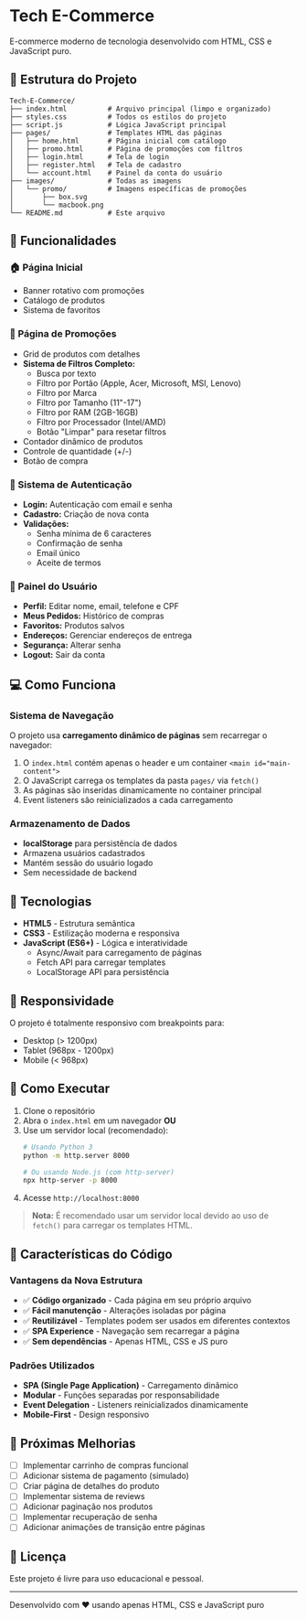 # Tech E-Commerce

E-commerce moderno de tecnologia desenvolvido com HTML, CSS e JavaScript puro.

## 📁 Estrutura do Projeto

```
Tech-E-Commerce/
├── index.html          # Arquivo principal (limpo e organizado)
├── styles.css          # Todos os estilos do projeto
├── script.js           # Lógica JavaScript principal
├── pages/              # Templates HTML das páginas
│   ├── home.html       # Página inicial com catálogo
│   ├── promo.html      # Página de promoções com filtros
│   ├── login.html      # Tela de login
│   ├── register.html   # Tela de cadastro
│   └── account.html    # Painel da conta do usuário
├── images/             # Todas as imagens
│   └── promo/          # Imagens específicas de promoções
│       ├── box.svg
│       └── macbook.png
└── README.md           # Este arquivo
```

## 🚀 Funcionalidades

### 🏠 Página Inicial
- Banner rotativo com promoções
- Catálogo de produtos
- Sistema de favoritos

### 🎯 Página de Promoções
- Grid de produtos com detalhes
- **Sistema de Filtros Completo:**
  - Busca por texto
  - Filtro por Portão (Apple, Acer, Microsoft, MSI, Lenovo)
  - Filtro por Marca
  - Filtro por Tamanho (11"-17")
  - Filtro por RAM (2GB-16GB)
  - Filtro por Processador (Intel/AMD)
  - Botão "Limpar" para resetar filtros
- Contador dinâmico de produtos
- Controle de quantidade (+/-)
- Botão de compra

### 🔐 Sistema de Autenticação
- **Login:** Autenticação com email e senha
- **Cadastro:** Criação de nova conta
- **Validações:**
  - Senha mínima de 6 caracteres
  - Confirmação de senha
  - Email único
  - Aceite de termos

### 👤 Painel do Usuário
- **Perfil:** Editar nome, email, telefone e CPF
- **Meus Pedidos:** Histórico de compras
- **Favoritos:** Produtos salvos
- **Endereços:** Gerenciar endereços de entrega
- **Segurança:** Alterar senha
- **Logout:** Sair da conta

## 💻 Como Funciona

### Sistema de Navegação
O projeto usa **carregamento dinâmico de páginas** sem recarregar o navegador:

1. O `index.html` contém apenas o header e um container `<main id="main-content">`
2. O JavaScript carrega os templates da pasta `pages/` via `fetch()`
3. As páginas são inseridas dinamicamente no container principal
4. Event listeners são reinicializados a cada carregamento

### Armazenamento de Dados
- **localStorage** para persistência de dados
- Armazena usuários cadastrados
- Mantém sessão do usuário logado
- Sem necessidade de backend

## 🎨 Tecnologias

- **HTML5** - Estrutura semântica
- **CSS3** - Estilização moderna e responsiva
- **JavaScript (ES6+)** - Lógica e interatividade
  - Async/Await para carregamento de páginas
  - Fetch API para carregar templates
  - LocalStorage API para persistência

## 📱 Responsividade

O projeto é totalmente responsivo com breakpoints para:
- Desktop (> 1200px)
- Tablet (968px - 1200px)
- Mobile (< 968px)

## 🔧 Como Executar

1. Clone o repositório
2. Abra o `index.html` em um navegador **OU**
3. Use um servidor local (recomendado):
   ```bash
   # Usando Python 3
   python -m http.server 8000
   
   # Ou usando Node.js (com http-server)
   npx http-server -p 8000
   ```
4. Acesse `http://localhost:8000`

> **Nota:** É recomendado usar um servidor local devido ao uso de `fetch()` para carregar os templates HTML.

## 📝 Características do Código

### Vantagens da Nova Estrutura
- ✅ **Código organizado** - Cada página em seu próprio arquivo
- ✅ **Fácil manutenção** - Alterações isoladas por página
- ✅ **Reutilizável** - Templates podem ser usados em diferentes contextos
- ✅ **SPA Experience** - Navegação sem recarregar a página
- ✅ **Sem dependências** - Apenas HTML, CSS e JS puro

### Padrões Utilizados
- **SPA (Single Page Application)** - Carregamento dinâmico
- **Modular** - Funções separadas por responsabilidade
- **Event Delegation** - Listeners reinicializados dinamicamente
- **Mobile-First** - Design responsivo

## 🎯 Próximas Melhorias

- [ ] Implementar carrinho de compras funcional
- [ ] Adicionar sistema de pagamento (simulado)
- [ ] Criar página de detalhes do produto
- [ ] Implementar sistema de reviews
- [ ] Adicionar paginação nos produtos
- [ ] Implementar recuperação de senha
- [ ] Adicionar animações de transição entre páginas

## 📄 Licença

Este projeto é livre para uso educacional e pessoal.

---

Desenvolvido com ❤️ usando apenas HTML, CSS e JavaScript puro
